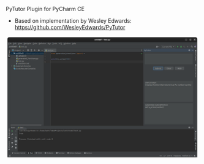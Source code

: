 PyTutor Plugin for PyCharm CE

- Based on implementation by Wesley Edwards: https://github.com/WesleyEdwards/PyTutor

![Version 0.0.1 PyCharm CE](/images/pycharm.png)

